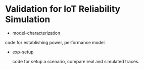 # Validation for IoT Reliability Simulation

* model-characterization
  
code for establishing power, performance model.
  
* exp-setup
  
  code for setup a scenario, compare real and simulated traces.
